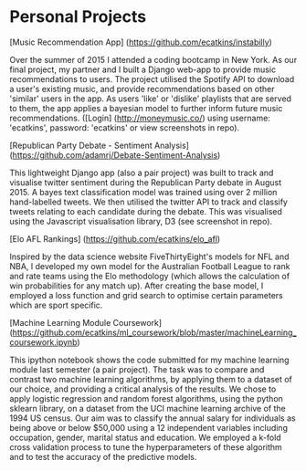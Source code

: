 # Personal Projects

[Music Recommendation App] (https://github.com/ecatkins/instabilly)

Over the summer of 2015 I attended a coding bootcamp in New York. As our final project, my partner and I built a Django web-app to provide music recommendations to users. The project utilised the Spotify API to download a user's existing music, and provide recommendations based on other 'similar' users in the app. As users 'like' or 'dislike' playlists that are served to them, the app applies a bayesian model to further inform future music recommendations. ([Login] (http://moneymusic.co/) using username: 'ecatkins', password: 'ecatkins' or view screenshots in repo).

[Republican Party Debate - Sentiment Analysis] (https://github.com/adamrj/Debate-Sentiment-Analysis)

This lightweight Django app (also a pair project) was built to track and visualise twitter sentiment during the Republican Party debate in August 2015. A bayes text classification model was trained using over 2 million hand-labelled tweets. We then utilised the twitter API to track and classify tweets relating to each candidate during the debate. This was visualised using the Javascript visualisation library, D3 (see screenshot in repo).

[Elo AFL Rankings] (https://github.com/ecatkins/elo_afl)

Inspired by the data science website FiveThirtyEight's models for NFL and NBA, I developed my own model for the Australian Football League to rank and rate teams using the Elo methodology (which allows the calculation of win probabilities for any match up). After creating the base model, I employed a loss function and grid search to optimise certain parameters which are sport specific.

[Machine Learning Module Coursework] (https://github.com/ecatkins/ml_coursework/blob/master/machineLearning_coursework.ipynb)

This ipython notebook shows the code submitted for my machine learning module last semester (a pair project). The task was to compare and contrast two machine learning algorithms, by applying them to a dataset of our choice, and providing a critical analysis of the results. We chose to apply logistic regression and random forest algorithms, using the python sklearn library, on a dataset from the UCI machine learning archive of the 1994 US census. Our aim was to classify the annual salary for individuals as being above or below $50,000 using a 12 independent variables including occupation, gender, marital status and education. We employed a k-fold cross validation process to tune the hyperparameters of these algorithm and to test the accuracy of the predictive models. 
